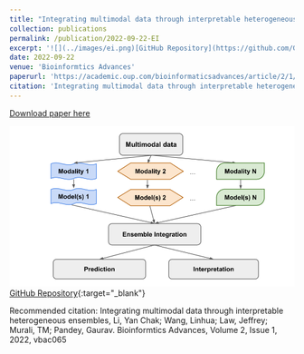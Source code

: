 ```yaml
---
title: "Integrating multimodal data through interpretable heterogeneous ensembles"
collection: publications
permalink: /publication/2022-09-22-EI
excerpt: '![](../images/ei.png)[GitHub Repository](https://github.com/GauravPandeyLab/ensemble_integration){:target=&quot;_blank&quot;}'
date: 2022-09-22
venue: 'Bioinformtics Advances'
paperurl: 'https://academic.oup.com/bioinformaticsadvances/article/2/1/vbac065/6696243'
citation: 'Integrating multimodal data through interpretable heterogeneous ensembles, Li, Yan Chak; Wang, Linhua; Law, Jeffrey; Murali, TM; Pandey, Gaurav. Bioinformtics Advances, Volume 2, Issue 1, 2022, vbac065'
---
```


<a href='https://academic.oup.com/bioinformaticsadvances/article/2/1/vbac065/6696243'>Download paper here</a>

![](../images/ei.png)[GitHub Repository](https://github.com/GauravPandeyLab/ensemble_integration){:target=&quot;_blank&quot;}

Recommended citation: Integrating multimodal data through interpretable heterogeneous ensembles, Li, Yan Chak; Wang, Linhua; Law, Jeffrey; Murali, TM; Pandey, Gaurav. Bioinformtics Advances, Volume 2, Issue 1, 2022, vbac065